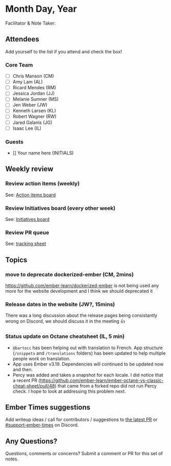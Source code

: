 # Month Day, Year

Facilitator & Note Taker: 

## Attendees

Add yourself to the list if you attend and check the box!

### Core Team
- [ ] Chris Manson (CM)
- [ ] Amy Lam (AL)
- [ ] Ricard Mendes (RM)
- [ ] Jessica Jordan (JJ)
- [ ] Melanie Sumner (MS)
- [ ] Jen Weber (JW)
- [ ] Kenneth Larsen (KL)
- [ ] Robert Wagner (RW)
- [ ] Jared Galanis (JG)
- [ ] Isaac Lee (IL)

### Guests
- [] Your name here (INITIALS)

## Weekly review

### Review action items (weekly)
See: [Action items board](https://github.com/orgs/ember-learn/projects/47)

### Review Initiatives board (every other week)
See: [Initiatives board](https://github.com/orgs/ember-learn/projects/19)

### Review PR queue
See: [tracking sheet](https://docs.google.com/spreadsheets/d/1sPyN9z9wZMpTNwqCfa6R9QSPZkIW4iQd-H4gZC7ILLk/edit#gid=2035777454)

## Topics

<!-- If you would like to add a topic to the agenda please add a suggestion to the PR using the following format: -->
<!-- ### Your topic (INITIALS, expected duration in minutes) -->

### move to deprecate dockerized-ember (CM, 2mins)

https://github.com/ember-learn/dockerized-ember is not being used any more for the website development and I think we should deprecated it

### Release dates in the website (JW?, 15mins)

There was a long discussion about the release pages being consistantly wrong on Discord, we should discuss it in the meeting :+1:

### Status update on Octane cheatsheet (IL, 5 min)

- `@bartocc` has been helping out with translation to French. App structure (`/snippets` and `/translations` folders) has been updated to help multiple people work on translation.
- App uses Ember v3.19. Dependencies will continued to be updated now and then.
- Percy was added and takes a snapshot for each locale. I did notice that a recent PR (https://github.com/ember-learn/ember-octane-vs-classic-cheat-sheet/pull/48) that came from a forked repo did not run Percy check. I hope to look at addressing this problem next.
<!-- replace with topic -->
<!-- replace with topic -->
<!-- replace with topic -->

## Ember Times suggestions
Add writeup ideas / call for contributors / suggestions to [the latest PR](https://github.com/ember-learn/ember-blog/pulls?q=is%3Aopen+is%3Apr+label%3A%22%F0%9F%97%9E+embertimes%22%20or%20#support-ember-times) or [#support-ember-times](https://discordapp.com/channels/480462759797063690/485450546887786506) on Discord.

## Any Questions?
Questions, comments or concerns? Submit a comment or PR for this set of notes.
